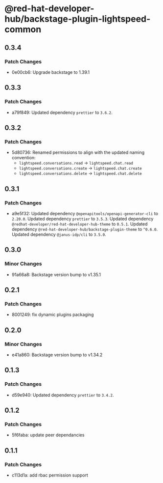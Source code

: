 # @red-hat-developer-hub/backstage-plugin-lightspeed-common

## 0.3.4

### Patch Changes

- 0e00cb6: Upgrade backstage to 1.39.1

## 0.3.3

### Patch Changes

- a79f849: Updated dependency `prettier` to `3.6.2`.

## 0.3.2

### Patch Changes

- 5d80736: Renamed permissions to align with the updated naming convention:
  - `lightspeed.conversations.read` → `lightspeed.chat.read`
  - `lightspeed.conversations.create` → `lightspeed.chat.create`
  - `lightspeed.conversations.delete` → `lightspeed.chat.delete`

## 0.3.1

### Patch Changes

- a9e5f32: Updated dependency `@openapitools/openapi-generator-cli` to `2.20.0`.
  Updated dependency `prettier` to `3.5.3`.
  Updated dependency `@redhat-developer/red-hat-developer-hub-theme` to `0.5.1`.
  Updated dependency `@red-hat-developer-hub/backstage-plugin-theme` to `^0.6.0`.
  Updated dependency `@janus-idp/cli` to `3.5.0`.

## 0.3.0

### Minor Changes

- 91a66a8: Backstage version bump to v1.35.1

## 0.2.1

### Patch Changes

- 8001249: fix dynamic plugins packaging

## 0.2.0

### Minor Changes

- e41a860: Backstage version bump to v1.34.2

## 0.1.3

### Patch Changes

- d59e940: Updated dependency `prettier` to `3.4.2`.

## 0.1.2

### Patch Changes

- 5f6faba: update peer dependancies

## 0.1.1

### Patch Changes

- c113d1a: add rbac permission support
